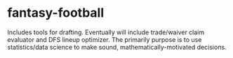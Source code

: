# fantasy-football
Includes tools for drafting. Eventually will include trade/waiver claim evaluator and DFS lineup optimizer. The primarily purpose is to use statistics/data science
to make sound, mathematically-motivated decisions. 
